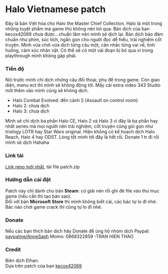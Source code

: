 # Halo Vietnamese patch
Đây là bản Việt hóa cho Halo the Master Chief Collection. Halo là một trong những tuyệt phẩm mà game thủ không nên bỏ qua.
Bản dịch của bạn kecox42069 chưa được...chuẩn lắm nên mình sẽ dịch lại. Bản dịch bảo đảm chuẩn như phim, súc tích, ngắn gọn cho người đọc dễ hiểu, trải nghiệm cốt truyện. Mình vừa chơi vừa dịch từng câu một, cân nhắc từng vai vế, tình huống, cảm xúc nhân vật. Có thể sẽ có một vài đoạn bị bỏ qua vì trong playthrough mình không gặp phải.
### Tiến độ
Nói trước mình chỉ dịch những câu đối thoại, phụ đề trong game. Còn giao diện, menu ect thì mình sẽ không động tới. Mấy cái extra video 343 Studio mới thêm vào mình cũng sẽ không dịch.
- Halo Combat Evolved: đến cảnh 5 (Assault on control room)
- Halo 2: chưa dịch
- Halo 3: chưa dịch

Mình sẽ chỉ dịch ba phần Halo CE, Halo 2 và Halo 3 vì đây là ba phần hay nhất series mà mọi người nên trải nghiệm, cốt truyện cũng gói gọn như triology LOTR hay Star Wars original.
Hiện không có kế hoạch dịch Halo Reach, Halo 4 hay ODST. Lòng tốt mình tới đây là hết rồi. Donate 1 tr đi rồi mình sẽ dịch Hahaha
### Link tải
[Link repo mới nhất](https://github.com/callmeEthan/Halo_vietnamese_patch/releases), tải file patch.zip
### Hướng dẫn cài đặt
Patch này chỉ dành cho bản **Steam**: cứ giải nén rồi ghi đè file vào thư mục game (nếu cần thì tạo bản sao).  
Đối với bản **Microsoft Store** thì mình không biết cài, các bác tự lo đi nhé.  
Bác nào chơi game crack thì cũng tự lo đi nhé.
### Donate
Nếu các bạn thích bản dịch hãy Donate để ủng hộ nhóm dịch
Paypal: [paypalme/AnneSaph](https://www.paypal.com/paypalme/AnneSaph)
Momo: 0868322859 -TRAN HIEN THAO
### Credit
Biên dịch Ethan.  
Dựa trên patch của bạn [kecox42069](https://github.com/kecox42069/kecoxviethoa)
